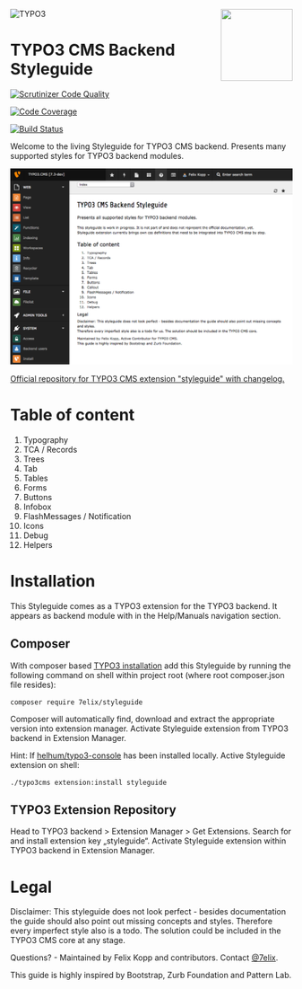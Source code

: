 ![TYPO3](http://typo3.org/typo3conf/ext/t3org_template/i/typo3-logo.png) <img align="right" width="128" height="128" src="https://cdn.rawgit.com/7elix/TYPO3.CMS.Styleguide/master/Resources/Public/Icons/module.svg">

TYPO3 CMS Backend Styleguide
============================

[![Scrutinizer Code Quality](https://scrutinizer-ci.com/g/7elix/TYPO3.CMS.Styleguide/badges/quality-score.png?b=master)](https://scrutinizer-ci.com/g/7elix/TYPO3.CMS.Styleguide/?branch=master)

[![Code Coverage](https://scrutinizer-ci.com/g/7elix/TYPO3.CMS.Styleguide/badges/coverage.png?b=master)](https://scrutinizer-ci.com/g/7elix/TYPO3.CMS.Styleguide/?branch=master)

[![Build Status](https://travis-ci.org/7elix/TYPO3.CMS.Styleguide.svg)](https://travis-ci.org/7elix/TYPO3.CMS.Styleguide)

Welcome to the living Styleguide for TYPO3 CMS backend.
Presents many supported styles for TYPO3 backend modules.

![](Documentation/Index.png)

[Official repository for TYPO3 CMS extension "styleguide" with changelog.](http://typo3.org/extensions/repository/view/styleguide)

# Table of content

1. Typography
2. TCA / Records
3. Trees
4. Tab
5. Tables
6. Forms
7. Buttons
8. Infobox
9. FlashMessages / Notification
10. Icons
11. Debug
12. Helpers

# Installation
This Styleguide comes as a TYPO3 extension for the TYPO3 backend. It appears as backend module with in the Help/Manuals navigation section.

## Composer
With composer based [TYPO3 installation](https://wiki.typo3.org/Composer) add this Styleguide by running the following command on shell within project root (where root composer.json file resides):

```
composer require 7elix/styleguide
```

Composer will automatically find, download and extract the appropriate version into extension manager. Activate Styleguide extension from TYPO3 backend in Extension Manager.

Hint: If [helhum/typo3-console](https://github.com/helhum/typo3_console/) has been installed locally. Active Styleguide extension on shell:

```
./typo3cms extension:install styleguide
```

## TYPO3 Extension Repository
Head to TYPO3 backend > Extension Manager > Get Extensions. Search for and install extension key „styleguide“. Activate Styleguide extension within TYPO3 backend in Extension Manager.

# Legal
Disclaimer: This styleguide does not look perfect - besides documentation the guide should also point out missing concepts and styles.
Therefore every imperfect style also is a todo. The solution could be included in the TYPO3 CMS core at any stage.

Questions? - Maintained by Felix Kopp and contributors.
Contact [@7elix](https://twitter.com/7elix).

This guide is highly inspired by Bootstrap, Zurb Foundation and Pattern Lab.
